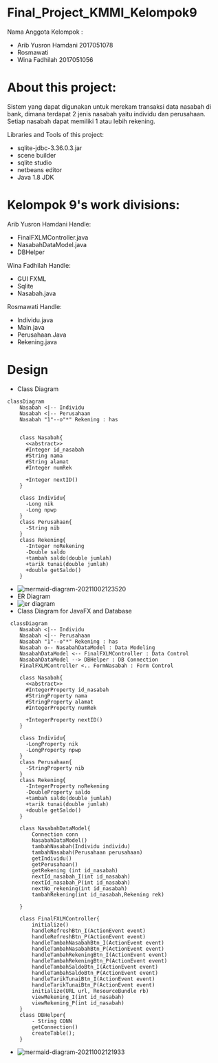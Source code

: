 # Final_Project_KMMI_Kelompok9

Nama Anggota Kelompok :
- Arib Yusron Hamdani 2017051078
- Rosmawati
- Wina Fadhilah 2017051056

# About this project:

Sistem yang dapat digunakan untuk merekam transaksi data nasabah di bank, dimana terdapat 2 jenis nasabah yaitu individu dan perusahaan. Setiap nasabah dapat memiliki 1 atau lebih rekening.

Libraries and Tools of this project:

- sqlite-jdbc-3.36.0.3.jar
- scene builder
- sqlite studio
- netbeans editor
- Java 1.8 JDK

# Kelompok 9's work divisions:

Arib Yusron Hamdani Handle:
- FinalFXLMController.java
- NasabahDataModel.java
- DBHelper

Wina Fadhilah Handle:
- GUI FXML
- Sqlite
- Nasabah.java

Rosmawati Handle:
- Individu.java
- Main.java
- Perusahaan.Java
- Rekening.java

# Design
- Class Diagram
```
classDiagram
    Nasabah <|-- Individu
    Nasabah <|-- Perusahaan
    Nasabah "1"--o"*" Rekening : has
          

    class Nasabah{
      <<abstract>>
      #Integer id_nasabah
      #String nama
      #String alamat
      #Integer numRek
      
      +Integer nextID()
    }
    
    class Individu{
      -Long nik
      -Long npwp
    }
    class Perusahaan{
      -String nib
    }
    class Rekening{
      -Integer noRekening
      -Double saldo
      +tambah saldo(double jumlah)
      +tarik tunai(double jumlah)
      +double getSaldo()
    }
```
-   ![mermaid-diagram-20211002123520](https://user-images.githubusercontent.com/83532253/135705343-642131e2-c681-4669-a812-d28bb7b5ecec.png)
- ER Diagram
- ![er diagram](https://user-images.githubusercontent.com/83532253/135705908-6f700459-4bea-42cd-84d4-c75c83cf25af.png)
- Class Diagram for JavaFX and Database
```
 classDiagram
    Nasabah <|-- Individu
    Nasabah <|-- Perusahaan
    Nasabah "1"--o"*" Rekening : has
    Nasabah o-- NasabahDataModel : Data Modeling
    NasabahDataModel <-- FinalFXLMController : Data Control
    NasabahDataModel --> DBHelper : DB Connection
    FinalFXLMController <.. FormNasabah : Form Control      

    class Nasabah{
      <<abstract>>
      #IntegerProperty id_nasabah
      #StringProperty nama
      #StringProperty alamat
      #IntegerProperty numRek
      
      +IntegerProperty nextID()
    }
    
    class Individu{
      -LongProperty nik
      -LongProperty npwp
    }
    class Perusahaan{
      -StringProperty nib
    }
    class Rekening{
      -IntegerProperty noRekening
      -DoubleProperty saldo
      +tambah saldo(double jumlah)
      +tarik tunai(double jumlah)
      +double getSaldo()
    }

    class NasabahDataModel{
        Connection conn
        NasabahDataModel()
        tambahNasabah(Individu individu)
        tambahNasabah(Perusahaan perusahaan)
        getIndividu()
        getPerusahaan()
        getRekening (int id_nasabah)
        nextId_nasabah_I(int id_nasabah)
        nextId_nasabah_P(int id_nasabah)
        nextNo_rekening(int id_nasabah)
        tambahRekening(int id_nasabah,Rekening rek)
    
    }

    class FinalFXLMController{
        initialize()
        handleRefreshBtn_I(ActionEvent event)
        handleRefreshBtn_P(ActionEvent event)
        handleTambahNasabahBtn_I(ActionEvent event)
        handleTambahNasabahBtn_P(ActionEvent event)
        handleTambahRekeningBtn_I(ActionEvent event)
        handleTambahRekeningBtn_P(ActionEvent event)
        handleTambahSaldoBtn_I(ActionEvent event)
        handleTambahSaldoBtn_P(ActionEvent event)
        handleTarikTunaiBtn_I(ActionEvent event)
        handleTarikTunaiBtn_P(ActionEvent event)
        initialize(URL url, ResourceBundle rb)
        viewRekening_I(int id_nasabah)
        viewRekening_P(int id_nasabah)
    }
    class DBHelper{
        - String CONN
        getConnection()
        createTable();
    }
```
-   ![mermaid-diagram-20211002121933](https://user-images.githubusercontent.com/83532253/135705366-b2801a9b-46fe-427e-bdc0-ec09cd511260.png)

  

